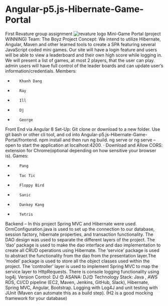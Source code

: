 # Angular-p5.js-Hibernate-Game-Portal
First Revature group assignment
![revature logo](https://revature.com/wp-content/uploads/2017/12/revature-logo-600x219.png)
Mini-Game Portal (project WINNING)
Team: The Boyz
Project Concept: We intend to utilize Hibernate, Angular, Maven and other learned tools to create a SPA featuring several JavaScript coded mini games. Our site will have a login feature and users will be able to view a leaderboard and their own high score while logging in.  We will present a list of games, at most 2 players, that the user can play. admin users will have full control of the leader boards and can update user’s information/credentials. 
Members:
-        Khanh Dang
-        Ray
-        Ill
-        Dj
-        George
Front End via Angular 8 Set-Up:
Git clone or download to a new folder.
Use git bash or other cli tool, and cd into Angular-p5.js-Hibernate-Game-Portal/frontend.
npm install and then run ng build.
ng serve or ng serve –open to start the application at localhost:4200.
·        Download and Allow CORS: extension for Chrome(optional depending on how sensitive your browser is).
Games:
-        Pang
-        Tac Tic
-        Floppy Bird
-        Sanic
-        Dankey Kang
-        Tetris
Backend – 
In this project Spring MVC and Hibernate were used. OrmConfiguration.java is used to set up the connection to our database, session factory, hibernate properties, and transaction functionality. The DAO design was used to separate the different layers of the project. The ‘dao’ package is used to make the dao interface and dao implementation to create all CRUD operations using Hibernate. The ‘service’ package is used to abstract the functionality from the dao from the presentation layer.The ‘model’ package is used to store all the object classes used within the project. The ‘controller’ layer is used to implement Spring MVC to map the service layer to HttpRequests. There is console logging functionality using log4j.
Version Control: DJ 😊
ASANA: DJ😊
Technology Stack:
Java , AWS
RDS, CI/CD pipeline (EC2, Maven, Jenkins, GitHub, Slack), Hibernate, Spring
MVC, Angular, Bootstrap.
Logging
with Log4J and unit testing with JUnit (Maven can automate this as a build
step).
(H2 is a
good mocking framework for your database) 
 
 
